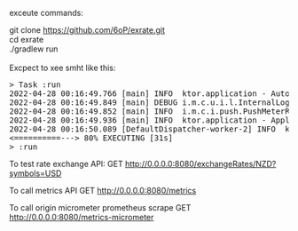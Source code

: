 
exceute commands: 

git clone https://github.com/6oP/exrate.git <br>
cd exrate<br>
./gradlew run<br>
<br>
Excpect to xee smht like this:<br>
<pre>
> Task :run
2022-04-28 00:16:49.766 [main] INFO  ktor.application - Autoreload is disabled because the development mode is off.
2022-04-28 00:16:49.849 [main] DEBUG i.m.c.u.i.l.InternalLoggerFactory - Using SLF4J as the default logging framework
2022-04-28 00:16:49.852 [main] INFO  i.m.c.i.push.PushMeterRegistry - publishing metrics for LoggingMeterRegistry every 1m
2022-04-28 00:16:49.936 [main] INFO  ktor.application - Application auto-reloaded in 0.167 seconds.
2022-04-28 00:16:50.089 [DefaultDispatcher-worker-2] INFO  ktor.application - Responding at http://0.0.0.0:8080
<==========---> 80% EXECUTING [31s]
> :run
</pre>

To test rate exchange API:
GET http://0.0.0.0:8080/exchangeRates/NZD?symbols=USD

To call metrics API
GET http://0.0.0.0:8080/metrics

To call origin micrometer prometheus scrape
GET http://0.0.0.0:8080/metrics-micrometer
